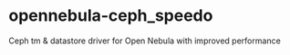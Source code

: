 opennebula-ceph_speedo
======================

Ceph tm &amp; datastore driver for Open Nebula with improved performance
